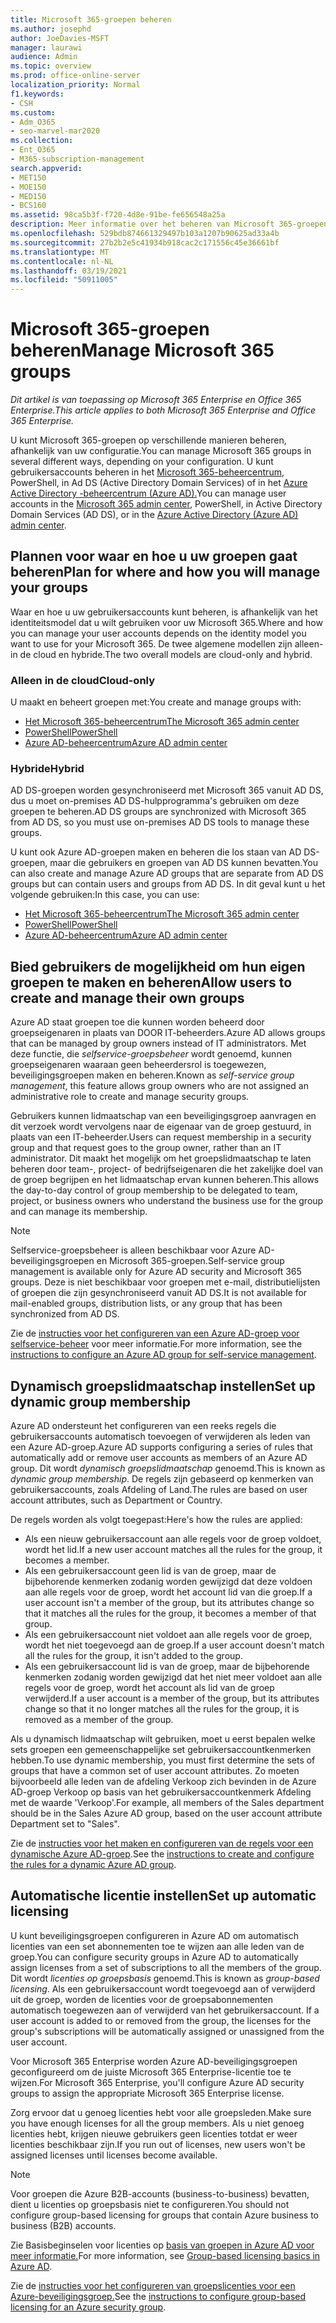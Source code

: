 ```yaml
---
title: Microsoft 365-groepen beheren
ms.author: josephd
author: JoeDavies-MSFT
manager: laurawi
audience: Admin
ms.topic: overview
ms.prod: office-online-server
localization_priority: Normal
f1.keywords:
- CSH
ms.custom:
- Adm_O365
- seo-marvel-mar2020
ms.collection:
- Ent_O365
- M365-subscription-management
search.appverid:
- MET150
- MOE150
- MED150
- BCS160
ms.assetid: 98ca5b3f-f720-4d8e-91be-fe656548a25a
description: Meer informatie over het beheren van Microsoft 365-groepen.
ms.openlocfilehash: 529bdb874661329497b103a1207b90625ad33a4b
ms.sourcegitcommit: 27b2b2e5c41934b918cac2c171556c45e36661bf
ms.translationtype: MT
ms.contentlocale: nl-NL
ms.lasthandoff: 03/19/2021
ms.locfileid: "50911005"
---
```

# <a name="manage-microsoft-365-groups"></a><span data-ttu-id="46b6b-103">Microsoft 365-groepen beheren</span><span class="sxs-lookup"><span data-stu-id="46b6b-103">Manage Microsoft 365 groups</span></span>

<span data-ttu-id="46b6b-104">*Dit artikel is van toepassing op Microsoft 365 Enterprise en Office 365 Enterprise.*</span><span class="sxs-lookup"><span data-stu-id="46b6b-104">*This article applies to both Microsoft 365 Enterprise and Office 365 Enterprise.*</span></span>

<span data-ttu-id="46b6b-105">U kunt Microsoft 365-groepen op verschillende manieren beheren, afhankelijk van uw configuratie.</span><span class="sxs-lookup"><span data-stu-id="46b6b-105">You can manage Microsoft 365 groups in several different ways, depending on your configuration.</span></span> <span data-ttu-id="46b6b-106">U kunt gebruikersaccounts beheren in het [Microsoft 365-beheercentrum](../admin/add-users/index.yml), PowerShell, in Ad DS (Active Directory Domain Services) of in het [Azure Active Directory -beheercentrum (Azure AD).](/azure/active-directory/fundamentals/active-directory-groups-create-azure-portal)</span><span class="sxs-lookup"><span data-stu-id="46b6b-106">You can manage user accounts in the [Microsoft 365 admin center](../admin/add-users/index.yml), PowerShell, in Active Directory Domain Services (AD DS), or in the [Azure Active Directory (Azure AD) admin center](/azure/active-directory/fundamentals/active-directory-groups-create-azure-portal).</span></span> 

## <a name="plan-for-where-and-how-you-will-manage-your-groups"></a><span data-ttu-id="46b6b-107">Plannen voor waar en hoe u uw groepen gaat beheren</span><span class="sxs-lookup"><span data-stu-id="46b6b-107">Plan for where and how you will manage your groups</span></span>

<span data-ttu-id="46b6b-108">Waar en hoe u uw gebruikersaccounts kunt beheren, is afhankelijk van het identiteitsmodel dat u wilt gebruiken voor uw Microsoft 365.</span><span class="sxs-lookup"><span data-stu-id="46b6b-108">Where and how you can manage your user accounts depends on the identity model you want to use for your Microsoft 365.</span></span> <span data-ttu-id="46b6b-109">De twee algemene modellen zijn alleen-in de cloud en hybride.</span><span class="sxs-lookup"><span data-stu-id="46b6b-109">The two overall models are cloud-only and hybrid.</span></span>
  
### <a name="cloud-only"></a><span data-ttu-id="46b6b-110">Alleen in de cloud</span><span class="sxs-lookup"><span data-stu-id="46b6b-110">Cloud-only</span></span>

<span data-ttu-id="46b6b-111">U maakt en beheert groepen met:</span><span class="sxs-lookup"><span data-stu-id="46b6b-111">You create and manage groups with:</span></span>

- [<span data-ttu-id="46b6b-112">Het Microsoft 365-beheercentrum</span><span class="sxs-lookup"><span data-stu-id="46b6b-112">The Microsoft 365 admin center</span></span>](../admin/add-users/index.yml)
- [<span data-ttu-id="46b6b-113">PowerShell</span><span class="sxs-lookup"><span data-stu-id="46b6b-113">PowerShell</span></span>](maintain-group-membership-with-microsoft-365-powershell.md)
- [<span data-ttu-id="46b6b-114">Azure AD-beheercentrum</span><span class="sxs-lookup"><span data-stu-id="46b6b-114">Azure AD admin center</span></span>](/azure/active-directory/fundamentals/active-directory-groups-create-azure-portal)
    
### <a name="hybrid"></a><span data-ttu-id="46b6b-115">Hybride</span><span class="sxs-lookup"><span data-stu-id="46b6b-115">Hybrid</span></span>

<span data-ttu-id="46b6b-116">AD DS-groepen worden gesynchroniseerd met Microsoft 365 vanuit AD DS, dus u moet on-premises AD DS-hulpprogramma's gebruiken om deze groepen te beheren.</span><span class="sxs-lookup"><span data-stu-id="46b6b-116">AD DS groups are synchronized with Microsoft 365 from AD DS, so you must use on-premises AD DS tools to manage these groups.</span></span>

<span data-ttu-id="46b6b-117">U kunt ook Azure AD-groepen maken en beheren die los staan van AD DS-groepen, maar die gebruikers en groepen van AD DS kunnen bevatten.</span><span class="sxs-lookup"><span data-stu-id="46b6b-117">You can also create and manage Azure AD groups that are separate from AD DS groups but can contain users and groups from AD DS.</span></span> <span data-ttu-id="46b6b-118">In dit geval kunt u het volgende gebruiken:</span><span class="sxs-lookup"><span data-stu-id="46b6b-118">In this case, you can use:</span></span>

- [<span data-ttu-id="46b6b-119">Het Microsoft 365-beheercentrum</span><span class="sxs-lookup"><span data-stu-id="46b6b-119">The Microsoft 365 admin center</span></span>](../admin/add-users/index.yml)
- [<span data-ttu-id="46b6b-120">PowerShell</span><span class="sxs-lookup"><span data-stu-id="46b6b-120">PowerShell</span></span>](maintain-group-membership-with-microsoft-365-powershell.md)
- [<span data-ttu-id="46b6b-121">Azure AD-beheercentrum</span><span class="sxs-lookup"><span data-stu-id="46b6b-121">Azure AD admin center</span></span>](/azure/active-directory/fundamentals/active-directory-groups-create-azure-portal)

## <a name="allow-users-to-create-and-manage-their-own-groups"></a><span data-ttu-id="46b6b-122">Bied gebruikers de mogelijkheid om hun eigen groepen te maken en beheren</span><span class="sxs-lookup"><span data-stu-id="46b6b-122">Allow users to create and manage their own groups</span></span>

<span data-ttu-id="46b6b-123">Azure AD staat groepen toe die kunnen worden beheerd door groepseigenaren in plaats van DOOR IT-beheerders.</span><span class="sxs-lookup"><span data-stu-id="46b6b-123">Azure AD allows groups that can be managed by group owners instead of IT administrators.</span></span> <span data-ttu-id="46b6b-124">Met deze functie, die *selfservice-groepsbeheer* wordt genoemd, kunnen groepseigenaren waaraan geen beheerdersrol is toegewezen, beveiligingsgroepen maken en beheren.</span><span class="sxs-lookup"><span data-stu-id="46b6b-124">Known as *self-service group management*, this feature allows group owners who are not assigned an administrative role to create and manage security groups.</span></span> 

<span data-ttu-id="46b6b-125">Gebruikers kunnen lidmaatschap van een beveiligingsgroep aanvragen en dit verzoek wordt vervolgens naar de eigenaar van de groep gestuurd, in plaats van een IT-beheerder.</span><span class="sxs-lookup"><span data-stu-id="46b6b-125">Users can request membership in a security group and that request goes to the group owner, rather than an IT administrator.</span></span> <span data-ttu-id="46b6b-126">Dit maakt het mogelijk om het groepslidmaatschap te laten beheren door team-, project- of bedrijfseigenaren die het zakelijke doel van de groep begrijpen en het lidmaatschap ervan kunnen beheren.</span><span class="sxs-lookup"><span data-stu-id="46b6b-126">This allows the day-to-day control of group membership to be delegated to team, project, or business owners who understand the business use for the group and can manage its membership.</span></span>

>[!Note]
><span data-ttu-id="46b6b-127">Selfservice-groepsbeheer is alleen beschikbaar voor Azure AD-beveiligingsgroepen en Microsoft 365-groepen.</span><span class="sxs-lookup"><span data-stu-id="46b6b-127">Self-service group management is available only for Azure AD security and Microsoft 365 groups.</span></span> <span data-ttu-id="46b6b-128">Deze is niet beschikbaar voor groepen met e-mail, distributielijsten of groepen die zijn gesynchroniseerd vanuit AD DS.</span><span class="sxs-lookup"><span data-stu-id="46b6b-128">It is not available for mail-enabled groups, distribution lists, or any group that has been synchronized from AD DS.</span></span>
>

<span data-ttu-id="46b6b-129">Zie de [instructies voor het configureren van een Azure AD-groep voor selfservice-beheer](/azure/active-directory/active-directory-accessmanagement-self-service-group-management) voor meer informatie.</span><span class="sxs-lookup"><span data-stu-id="46b6b-129">For more information, see the [instructions to configure an Azure AD group for self-service management](/azure/active-directory/active-directory-accessmanagement-self-service-group-management).</span></span>

## <a name="set-up-dynamic-group-membership"></a><span data-ttu-id="46b6b-130">Dynamisch groepslidmaatschap instellen</span><span class="sxs-lookup"><span data-stu-id="46b6b-130">Set up dynamic group membership</span></span>

<span data-ttu-id="46b6b-131">Azure AD ondersteunt het configureren van een reeks regels die gebruikersaccounts automatisch toevoegen of verwijderen als leden van een Azure AD-groep.</span><span class="sxs-lookup"><span data-stu-id="46b6b-131">Azure AD supports configuring a series of rules that automatically add or remove user accounts as members of an Azure AD group.</span></span> <span data-ttu-id="46b6b-132">Dit wordt *dynamisch groepslidmaatschap* genoemd.</span><span class="sxs-lookup"><span data-stu-id="46b6b-132">This is known as *dynamic group membership*.</span></span> <span data-ttu-id="46b6b-133">De regels zijn gebaseerd op kenmerken van gebruikersaccounts, zoals Afdeling of Land.</span><span class="sxs-lookup"><span data-stu-id="46b6b-133">The rules are based on user account attributes, such as Department or Country.</span></span>

<span data-ttu-id="46b6b-134">De regels worden als volgt toegepast:</span><span class="sxs-lookup"><span data-stu-id="46b6b-134">Here's how the rules are applied:</span></span>

- <span data-ttu-id="46b6b-135">Als een nieuw gebruikersaccount aan alle regels voor de groep voldoet, wordt het lid.</span><span class="sxs-lookup"><span data-stu-id="46b6b-135">If a new user account matches all the rules for the group, it becomes a member.</span></span>
- <span data-ttu-id="46b6b-136">Als een gebruikersaccount geen lid is van de groep, maar de bijbehorende kenmerken zodanig worden gewijzigd dat deze voldoen aan alle regels voor de groep, wordt het account lid van die groep.</span><span class="sxs-lookup"><span data-stu-id="46b6b-136">If a user account isn't a member of the group, but its attributes change so that it matches all the rules for the group, it becomes a member of that group.</span></span>
- <span data-ttu-id="46b6b-137">Als een gebruikersaccount niet voldoet aan alle regels voor de groep, wordt het niet toegevoegd aan de groep.</span><span class="sxs-lookup"><span data-stu-id="46b6b-137">If a user account doesn't match all the rules for the group, it isn't added to the group.</span></span>
- <span data-ttu-id="46b6b-138">Als een gebruikersaccount lid is van de groep, maar de bijbehorende kenmerken zodanig worden gewijzigd dat het niet meer voldoet aan alle regels voor de groep, wordt het account als lid van de groep verwijderd.</span><span class="sxs-lookup"><span data-stu-id="46b6b-138">If a user account is a member of the group, but its attributes change so that it no longer matches all the rules for the group, it is removed as a member of the group.</span></span>

<span data-ttu-id="46b6b-139">Als u dynamisch lidmaatschap wilt gebruiken, moet u eerst bepalen welke sets groepen een gemeenschappelijke set gebruikersaccountkenmerken hebben.</span><span class="sxs-lookup"><span data-stu-id="46b6b-139">To use dynamic membership, you must first determine the sets of groups that have a common set of user account attributes.</span></span> <span data-ttu-id="46b6b-140">Zo moeten bijvoorbeeld alle leden van de afdeling Verkoop zich bevinden in de Azure AD-groep Verkoop op basis van het gebruikersaccountkenmerk Afdeling met de waarde 'Verkoop'.</span><span class="sxs-lookup"><span data-stu-id="46b6b-140">For example, all members of the Sales department should be in the Sales Azure AD group, based on the user account attribute Department set to "Sales".</span></span>

<span data-ttu-id="46b6b-141">Zie de [instructies voor het maken en configureren van de regels voor een dynamische Azure AD-groep](/azure/active-directory/active-directory-groups-dynamic-membership-azure-portal).</span><span class="sxs-lookup"><span data-stu-id="46b6b-141">See the [instructions to create and configure the rules for a dynamic Azure AD group](/azure/active-directory/active-directory-groups-dynamic-membership-azure-portal).</span></span>

## <a name="set-up-automatic-licensing"></a><span data-ttu-id="46b6b-142">Automatische licentie instellen</span><span class="sxs-lookup"><span data-stu-id="46b6b-142">Set up automatic licensing</span></span>

<span data-ttu-id="46b6b-143">U kunt beveiligingsgroepen configureren in Azure AD om automatisch licenties van een set abonnementen toe te wijzen aan alle leden van de groep.</span><span class="sxs-lookup"><span data-stu-id="46b6b-143">You can configure security groups in Azure AD to automatically assign licenses from a set of subscriptions to all the members of the group.</span></span> <span data-ttu-id="46b6b-144">Dit wordt *licenties op groepsbasis* genoemd.</span><span class="sxs-lookup"><span data-stu-id="46b6b-144">This is known as *group-based licensing*.</span></span> <span data-ttu-id="46b6b-145">Als een gebruikersaccount wordt toegevoegd aan of verwijderd uit de groep, worden de licenties voor de groepsabonnementen automatisch toegewezen aan of verwijderd van het gebruikersaccount. </span><span class="sxs-lookup"><span data-stu-id="46b6b-145">If a user account is added to or removed from the group, the licenses for the group's subscriptions will be automatically assigned or unassigned from the user account.</span></span>

<span data-ttu-id="46b6b-146">Voor Microsoft 365 Enterprise worden Azure AD-beveiligingsgroepen geconfigureerd om de juiste Microsoft 365 Enterprise-licentie toe te wijzen.</span><span class="sxs-lookup"><span data-stu-id="46b6b-146">For Microsoft 365 Enterprise, you'll configure Azure AD security groups to assign the appropriate Microsoft 365 Enterprise license.</span></span>

<span data-ttu-id="46b6b-147">Zorg ervoor dat u genoeg licenties hebt voor alle groepsleden.</span><span class="sxs-lookup"><span data-stu-id="46b6b-147">Make sure you have enough licenses for all the group members.</span></span> <span data-ttu-id="46b6b-148">Als u niet genoeg licenties hebt, krijgen nieuwe gebruikers geen licenties totdat er weer licenties beschikbaar zijn.</span><span class="sxs-lookup"><span data-stu-id="46b6b-148">If you run out of licenses, new users won't be assigned licenses until licenses become available.</span></span>

>[!Note]
><span data-ttu-id="46b6b-149">Voor groepen die Azure B2B-accounts (business-to-business) bevatten, dient u licenties op groepsbasis niet te configureren.</span><span class="sxs-lookup"><span data-stu-id="46b6b-149">You should not configure group-based licensing for groups that contain Azure business to business (B2B) accounts.</span></span>
>

<span data-ttu-id="46b6b-150">Zie Basisbeginselen voor licenties op [basis van groepen in Azure AD voor meer informatie.](/azure/active-directory/active-directory-licensing-whatis-azure-portal)</span><span class="sxs-lookup"><span data-stu-id="46b6b-150">For more information, see [Group-based licensing basics in Azure AD](/azure/active-directory/active-directory-licensing-whatis-azure-portal).</span></span>

<span data-ttu-id="46b6b-151">Zie de [instructies voor het configureren van groepslicenties voor een Azure-beveiligingsgroep.](/azure/active-directory/active-directory-licensing-group-assignment-azure-portal)</span><span class="sxs-lookup"><span data-stu-id="46b6b-151">See the [instructions to configure group-based licensing for an Azure security group](/azure/active-directory/active-directory-licensing-group-assignment-azure-portal).</span></span>